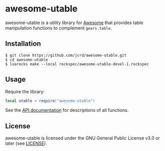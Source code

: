 # awesome-utable

awesome-utable is a utility library for
[Awesome](https://github.com/awesomeWM/awesome) that provides table
manipulation functions to complement `gears.table`.

## Installation

```
$ git clone https://github.com/jcrd/awesome-utable.git
$ cd awesome-utable
$ luarocks make --local rockspec/awesome-utable-devel-1.rockspec
```

## Usage

Require the library:
```lua
local utable = require("awesome-utable")
```

See the [API documentation](https://jcrd.github.io/awesome-utable/) for
descriptions of all functions.

## License

awesome-utable is licensed under the GNU General Public License v3.0 or later
(see [LICENSE](LICENSE)).
